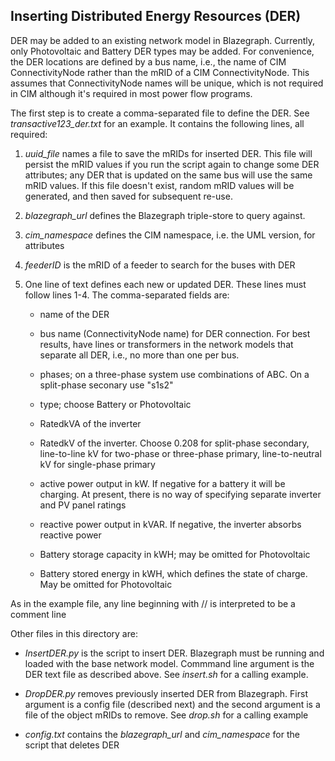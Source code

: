 ## Inserting Distributed Energy Resources (DER)

DER may be added to an existing network model in Blazegraph. Currently, only Photovoltaic
and Battery DER types may be added. For convenience, the DER locations are defined by
a bus name, i.e., the name of CIM ConnectivityNode rather than the mRID of a CIM
ConnectivityNode. This assumes that ConnectivityNode names will be unique, which is not
required in CIM although it's required in most power flow programs.

The first step is to create a comma-separated file to define the DER. See *transactive123_der.txt*
for an example. It contains the following lines, all required:

1. *uuid_file* names a file to save the mRIDs for inserted DER. This file will persist the mRID values if you run the script again to change some DER attributes; any DER that is updated on the same bus will use the same mRID values. If this file doesn't exist, random mRID values will be generated, and then saved for subsequent re-use.

2. *blazegraph_url* defines the Blazegraph triple-store to query against.

3. *cim_namespace* defines the CIM namespace, i.e. the UML version, for attributes

4. *feederID* is the mRID of a feeder to search for the buses with DER

5. One line of text defines each new or updated DER. These lines must follow lines 1-4. The comma-separated fields are:
 
    - name of the DER

    - bus name (ConnectivityNode name) for DER connection. For best results, have lines or transformers in the network models that separate all DER, i.e., no more than one per bus.
 
    - phases; on a three-phase system use combinations of ABC. On a split-phase seconary use "s1s2"

    - type; choose Battery or Photovoltaic

    - RatedkVA of the inverter

    - RatedkV of the inverter. Choose 0.208 for split-phase secondary, line-to-line kV for two-phase or three-phase primary, line-to-neutral kV for single-phase primary

    - active power output in kW. If negative for a battery it will be charging. At present, there is no way of specifying separate inverter and PV panel ratings

    - reactive power output in kVAR. If negative, the inverter absorbs reactive power

    - Battery storage capacity in kWH; may be omitted for Photovoltaic

    - Battery stored energy in kWH, which defines the state of charge. May be omitted for Photovoltaic

As in the example file, any line beginning with // is interpreted to be a comment line

Other files in this directory are:

- *InsertDER.py* is the script to insert DER. Blazegraph must be running and loaded with the base network model. Commmand line argument is the DER text file as described above. See *insert.sh* for a calling example.

- *DropDER.py* removes previously inserted DER from Blazegraph. First argument is a config file (described next) and the second argument is a file of the object mRIDs to remove. See *drop.sh* for a calling example

- *config.txt* contains the *blazegraph_url* and *cim_namespace* for the script that deletes DER


